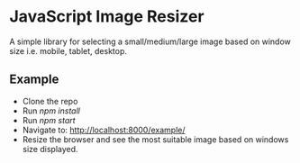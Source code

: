 # JavaScript Image Resizer

A simple library for selecting a small/medium/large image based on window size i.e. mobile, tablet, desktop.

## Example

* Clone the repo
* Run _npm install_
* Run _npm start_
* Navigate to: [http://localhost:8000/example/](http://localhost:8000/example/)
* Resize the browser and see the most suitable image based on windows size displayed.

